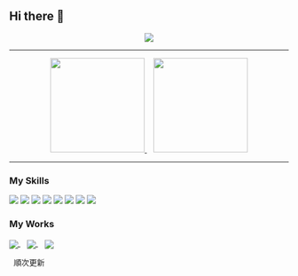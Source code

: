 ## Hi there 👋
<div align="center">
 <a href="https://git.io/streak-stats">
   <img src="https://github-readme-streak-stats.herokuapp.com/?user=yutarou12&currStreakNum=2FD3EB&fire=pink&sideLabels=EB1991FF&background=141321&theme=dark" />
 </a>
</div>

___

<div align="center">
  <a href="https://github.com/anuraghazra/github-readme-stats">
    <img height=170 src="https://github-readme-stats.vercel.app/api?username=yutarou12&show_icons=true&theme=radical" />
  </a>
  &nbsp;&nbsp;
  <a href="https://github.com/anuraghazra/github-readme-stats">
    <img height=170 src="https://github-readme-stats.vercel.app/api/top-langs/?username=yutarou12&theme=radical&layout=compact&" />
  </a>
</div>

___

### My Skills

![](https://img.shields.io/badge/python-%2314354C.svg?style=for-the-badge&logo=python&logoColor=white)
![](https://img.shields.io/badge/javascript-%23323330.svg?style=for-the-badge&logo=javascript&logoColor=%23F7DF1E)
![](https://img.shields.io/badge/html5-%23E34F26.svg?style=for-the-badge&logo=html5&logoColor=white)
![](https://img.shields.io/badge/pycharm-143?style=for-the-badge&logo=pycharm&logoColor=black&color=black&labelColor=green)
![](https://img.shields.io/badge/git-%23F05033.svg?style=for-the-badge&logo=git&logoColor=white)
![](https://img.shields.io/badge/github-%23121011.svg?style=for-the-badge&logo=github&logoColor=white)
![](https://img.shields.io/badge/docker-fff.svg?style=for-the-badge&logo=docker)
![](https://img.shields.io/badge/wordpress-2c98c4.svg?style=for-the-badge&logo=wordpress)

### My Works

<a href="https://github.com/yutarou12/Connect-Lineworks-discord">
  <img align="center" src="https://github-readme-stats.vercel.app/api/pin/?username=yutarou12&repo=Connect-Lineworks-discord&theme=radical" />
</a>
&nbsp;&nbsp;
<a href="https://github.com/yutarou12/UnforgivableRightImage-Bot">
  <img align="center" src="https://github-readme-stats.vercel.app/api/pin/?username=yutarou12&repo=UnforgivableRightImage-Bot&theme=radical" />
</a>
&nbsp;&nbsp;
<a href="https://github.com/yutarou12/Artifacter-Bot">
  <img align="center" src="https://github-readme-stats.vercel.app/api/pin/?username=yutarou12&repo=Artifacter-Bot&theme=radical" />
</a>

&nbsp;
順次更新
<!--
**yutarou12/yutarou12** is a ✨ _special_ ✨ repository because its `README.md` (this file) appears on your GitHub profile.

Here are some ideas to get you started:

- 🔭 I’m currently working on ...
- 🌱 I’m currently learning ...
- 👯 I’m looking to collaborate on ...
- 🤔 I’m looking for help with ...
- 💬 Ask me about ...
- 📫 How to reach me: ...
- 😄 Pronouns: ...
- ⚡ Fun fact: ...
-->
